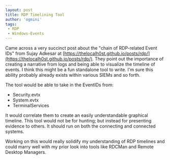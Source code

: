 ```yaml
---
layout: post
title: RDP Timelining Tool
author: 'ogmini'
tags:
 - RDP
 - Windows-Events
---
```


Came across a very succinct post about the "chain of RDP-related Event IDs" from Sujay Adkesar at [https://thelocalh0st.github.io/posts/rdp/](https://thelocalh0st.github.io/posts/rdp/). They point out the importance of creating a narrative from logs and being able to visualize the timeline of events. I think this might be a fun standalone tool to write. I'm sure this ability probably already exists within various SIEMs and so forth.

The tool would be able to take in the EventIDs from:

- Security.evtx
- System.evtx
- TerminalServices

It would correlate them to create an easily understandable graphical timeline. This tool would not be for hunting; but instead for presenting evidence to others. It should run on both the connecting and connected systems.

Working on this would really solidify my understanding of RDP timelines and could marry well with my prior look into tools like RDCMan and Remote Desktop Managers.
